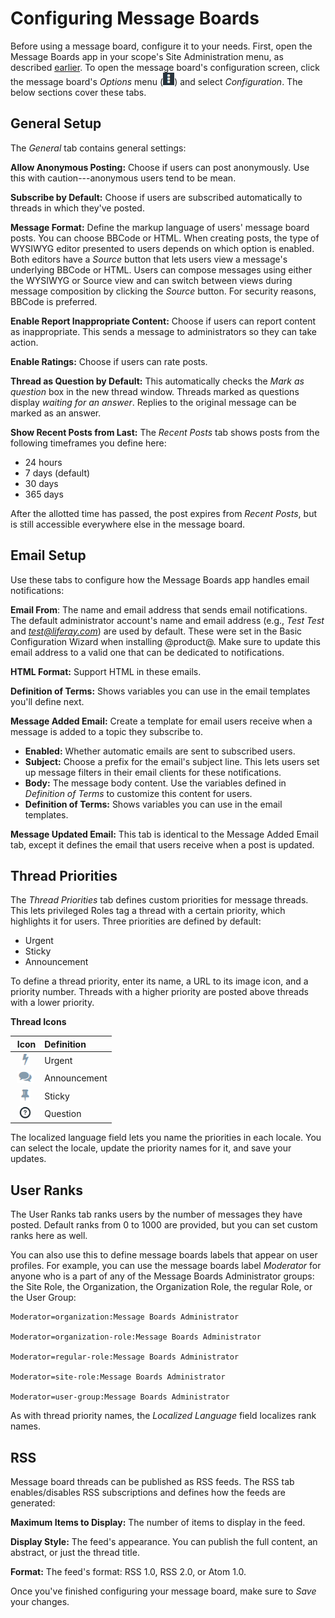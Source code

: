 # Configuring Message Boards [](id=configuring-message-boards)

Before using a message board, configure it to your needs. First, open the
Message Boards app in your scope's Site Administration menu, as described 
[earlier](/develop/tutorials/-/knowledge_base/7-1/creating-message-boards). 
To open the message board's configuration screen, click the message board's 
*Options* menu 
(![Options](../../../../images/icon-options.png)) and select *Configuration*. 
The below sections cover these tabs.

## General Setup [](id=general-setup)

The *General* tab contains general settings: 

**Allow Anonymous Posting:** Choose if users can post anonymously. Use this with
caution---anonymous users tend to be mean. 

**Subscribe by Default:** Choose if users are subscribed automatically to
threads in which they've posted. 

**Message Format:** Define the markup language of users' message board posts.
You can choose BBCode or HTML. When creating posts, the type of WYSIWYG editor
presented to users depends on which option is enabled. Both editors have
a *Source* button that lets users view a message's underlying BBCode or HTML.
Users can compose messages using either the WYSIWYG or Source view and can
switch between views during message composition by clicking the *Source* button.
For security reasons, BBCode is preferred. 

**Enable Report Inappropriate Content:** Choose if users can report content as
inappropriate. This sends a message to administrators so they can take action. 

**Enable Ratings:** Choose if users can rate posts. 

**Thread as Question by Default:** This automatically checks the *Mark as
question* box in the new thread window. Threads marked as questions display
*waiting for an answer*. Replies to the original message can be marked as an
answer. 

**Show Recent Posts from Last:** The *Recent Posts* tab shows posts from the
following timeframes you define here: 

-   24 hours
-   7 days (default) 
-   30 days
-   365 days 

After the allotted time has passed, the post expires from *Recent Posts*, but is
still accessible everywhere else in the message board. 

## Email Setup [](id=email-setup)

Use these tabs to configure how the Message Boards app handles email 
notifications:

**Email From**: The name and email address that sends email notifications. 
The default administrator account's name and email address (e.g., 
*Test Test* and *test@liferay.com*) are used by default. These were set in 
the Basic Configuration Wizard when installing @product@. Make sure to 
update this email address to a valid one that can be dedicated to 
notifications. 

**HTML Format:** Support HTML in these emails. 

**Definition of Terms:** Shows variables you can use in the email templates
you'll define next. 

**Message Added Email:** Create a template for email users receive when
a message is added to a topic they subscribe to. 

-   **Enabled:** Whether automatic emails are sent to subscribed users.
-   **Subject:** Choose a prefix for the email's subject line. 
    This lets users set up message filters in their email clients for these 
    notifications. 
-   **Body:** The message body content. Use the variables defined in *Definition
    of Terms* to customize this content for users. 
-   **Definition of Terms:** Shows variables you can use in the email templates. 

**Message Updated Email:** This tab is identical to the Message Added Email 
tab, except it defines the email that users receive when a post is updated. 

## Thread Priorities [](id=thread-priorities)

The *Thread Priorities* tab defines custom priorities for message threads. This
lets privileged Roles tag a thread with a certain priority, which highlights it
for users. Three priorities are defined by default: 

-   Urgent
-   Sticky
-   Announcement

To define a thread priority, enter its name, a URL to its image icon, and a 
priority number. Threads with a higher priority are posted above threads with a 
lower priority. 

**Thread Icons**

  &nbsp;**Icon** | **Definition** | 
:-------------------: | :---------------- |
   ![Urgent](../../../../images/icon-message-boards-urgent.png) |  Urgent |
   ![Announcement](../../../../images/icon-message-boards-announcement.png) |  Announcement |
   ![Sticky](../../../../images/icon-message-boards-sticky.png) |  Sticky |
   ![Question](../../../../images/icon-message-boards-question.png) |  Question |

The localized language field lets you name the priorities in each locale. You
can select the locale, update the priority names for it, and save your updates. 

## User Ranks [](id=user-ranks)

The User Ranks tab ranks users by the number of messages they have posted.
Default ranks from 0 to 1000 are provided, but you can set custom ranks here as
well. 

You can also use this to define message boards labels that appear on user
profiles. For example, you can use the message boards label *Moderator* for
anyone who is a part of any of the Message Boards Administrator groups: the Site
Role, the Organization, the Organization Role, the regular Role, or the User
Group: 

    Moderator=organization:Message Boards Administrator

    Moderator=organization-role:Message Boards Administrator

    Moderator=regular-role:Message Boards Administrator
    
    Moderator=site-role:Message Boards Administrator

    Moderator=user-group:Message Boards Administrator

As with thread priority names, the *Localized Language* field localizes rank
names. 

## RSS [](id=rss)

Message board threads can be published as RSS feeds. The RSS tab
enables/disables RSS subscriptions and defines how the feeds are generated: 

**Maximum Items to Display:** The number of items to display in the feed. 

**Display Style:** The feed's appearance. You can publish the full content,
an abstract, or just the thread title. 

**Format:** The feed's format: RSS 1.0, RSS 2.0, or Atom 1.0. 

Once you've finished configuring your message board, make sure to *Save* your
changes. 
